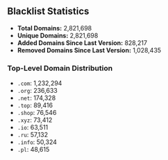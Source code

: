 ## Blacklist Statistics

- **Total Domains:** 2,821,698
- **Unique Domains:** 2,821,698
- **Added Domains Since Last Version:** 828,217
- **Removed Domains Since Last Version:** 1,028,435

### Top-Level Domain Distribution

-  `.com`: 1,232,294
-  `.org`: 236,633
-  `.net`: 174,328
-  `.top`: 89,416
-  `.shop`: 76,546
-  `.xyz`: 73,412
-  `.io`: 63,511
-  `.ru`: 57,132
-  `.info`: 50,324
-  `.pl`: 48,615
